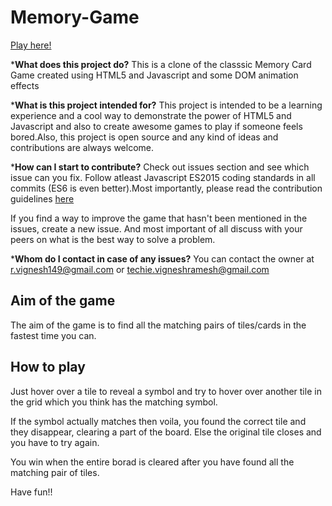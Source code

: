 # Memory-Game
 
[Play here!](http://igameproject.com/Memory-Game/)

*__What does this project do?__
This is a clone of the classsic Memory Card Game created using HTML5 and Javascript and some DOM animation effects

*__What is this project intended for?__
This project is intended to be a learning experience and a cool way to demonstrate the power of HTML5 and Javascript and also to create awesome games to play if someone feels bored.Also, this project is open source and any kind of ideas and contributions are always welcome.

*__How can I start to contribute?__
Check out issues section and see which issue can you fix. Follow atleast Javascript ES2015 coding standards in all commits (ES6 is even better).Most importantly, please read the contribution guidelines [here](https://github.com/igameproject/Memory-Game/blob/master/contributing.md)

If you find a way to improve the game that hasn't been mentioned in the issues, create a new issue. And most important of all discuss with your peers on what is the best way to solve a problem.

*__Whom do I contact in case of any issues?__
You can contact the owner at  r.vignesh149@gmail.com or techie.vigneshramesh@gmail.com 

## Aim of the game
The aim of the game is to find all the matching pairs of tiles/cards in the fastest time you can.

## How to play
Just hover over a tile to reveal a symbol and try to hover over another tile in the grid which you think has the matching symbol.

If the symbol actually matches then voila, you found the correct tile and they disappear, clearing a part of the board.
Else the original tile closes and you have to try again.

You win when the entire borad is cleared after you have found all the matching pair of tiles.

Have fun!!
